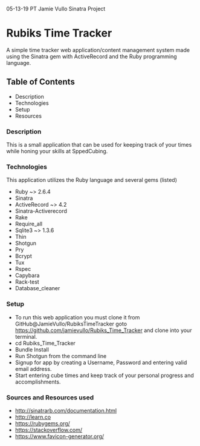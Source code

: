 05-13-19 PT Jamie Vullo Sinatra Project

# Rubiks Time Tracker
A simple time tracker web application/content management system made using the Sinatra gem with ActiveRecord and the Ruby programming language. 

## Table of Contents
* Description
* Technologies
* Setup
* Resources

### Description
This is a small application that can be used for keeping track of your times while honing your skills at SppedCubing.

### Technologies
This application utilizes the Ruby language and several gems (listed)
* Ruby ~> 2.6.4
* Sinatra
* ActiveRecord ~> 4.2
* Sinatra-Activerecord
* Rake
* Require_all
* Sqlite3 ~> 1.3.6
* Thin
* Shotgun
* Pry
* Bcrypt
* Tux
* Rspec
* Capybara
* Rack-test
* Database_cleaner

### Setup
* To run this web application you must clone it from GitHub@JamieVullo/RubiksTimeTracker goto https://github.com/jamievullo/Rubiks_Time_Tracker and clone into your terminal.
* cd Rubiks_Time_Tracker
* Bundle Install
* Run Shotgun from the command line
* Signup for app by creating a Username, Password and entering valid email address.
* Start entering cube times and keep track of your personal progress and accomplishments.

### Sources and Resources used
* http://sinatrarb.com/documentation.html
* http://learn.co
* https://rubygems.org/
* https://stackoverflow.com/
* https://www.favicon-generator.org/

